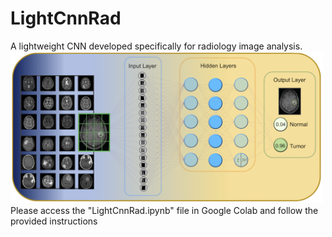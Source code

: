 # LightCnnRad
A lightweight CNN developed specifically for radiology image analysis.
<img src="https://github.com/PKhosravi-CityTech/LightCnnRad/blob/main/Images/LightCnnRad.png" width="500" />
Please access the "LightCnnRad.ipynb" file in Google Colab and follow the provided instructions
